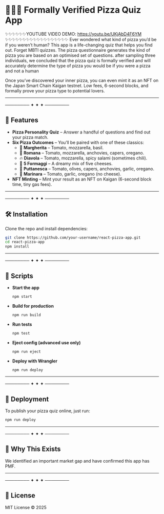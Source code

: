 # 🍕🌸🌸 Formally Verified Pizza Quiz App  


✨✨✨✨✨✨YOUTUBE VIDEO DEMO: https://youtu.be/UKjAbD4F6YM ✨✨✨✨✨✨✨✨✨✨✨✨✨✨✨✨✨✨
Ever wondered what kind of pizza you’d be if you weren’t human? This app is a life-changing quiz that helps you find out. Forget MBTI quizzes. The pizza questionnaire generates the kind of pizza you are based on an optimised set of questions. after sampling three individuals, we concluded that the pizza quiz is formally verified and will accurately determine the type of pizza you would be if you were a pizza and not a human

Once you’ve discovered your inner pizza, you can even mint it as an NFT on the Japan Smart Chain Kaigan testnet. Low fees, 6-second blocks, and formally prove your pizza type to potential lovers.

---

──────── ✦ ✦ ✦ ────────  

## 🌸 Features  

- **Pizza Personality Quiz** – Answer a handful of questions and find out your pizza match.  
- **Six Pizza Outcomes** – You’ll be paired with one of these classics:  
  - 🍃 **Margherita** – Tomato, mozzarella, basil.  
  - 🌊 **Romana** – Tomato, mozzarella, anchovies, capers, oregano.  
  - 🔥 **Diavola** – Tomato, mozzarella, spicy salami (sometimes chili).  
  - 🧀 **5 Formaggi** – A dreamy mix of five cheeses.  
  - 🌙 **Puttanesca** – Tomato, olives, capers, anchovies, garlic, oregano.  
  - 🍅 **Marinara** – Tomato, garlic, oregano (no cheese).  
- **NFT Minting** – Mint your result as an NFT on Kaigan (6-second block time, tiny gas fees).  

---

──────── ✦ ✦ ✦ ────────  

## 🛠️ Installation  

Clone the repo and install dependencies:  

```bash
git clone https://github.com/your-username/react-pizza-app.git
cd react-pizza-app
npm install
````

---

──────── ✦ ✦ ✦ ────────

## 📜 Scripts

* **Start the app**

  ```bash
  npm start
  ```

* **Build for production**

  ```bash
  npm run build
  ```

* **Run tests**

  ```bash
  npm test
  ```

* **Eject config (advanced use only)**

  ```bash
  npm run eject
  ```

* **Deploy with Wrangler**

  ```bash
  npm run deploy
  ```

---

──────── ✦ ✦ ✦ ────────

## 🌈 Deployment

To publish your pizza quiz online, just run:

```bash
npm run deploy
```

---

──────── ✦ ✦ ✦ ────────

## 💖 Why This Exists

We identified an important market gap and have confirmed this app has PMF.

---

──────── ✦ ✦ ✦ ────────

## 📄 License

MIT License © 2025

